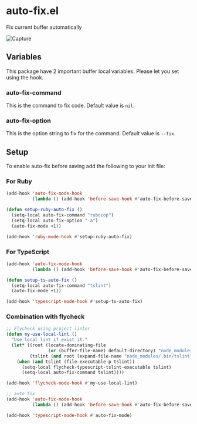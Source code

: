 # auto-fix.el

Fix current buffer automatically

![Capture](https://raw.githubusercontent.com/tomoya/auto-fix/master/images/capture_20190120131817.gif)

## Variables

This package have 2 important buffer local variables. Please let you set using the hook.

### auto-fix-command

This is the command to fix code. Default value is `nil`.

### auto-fix-option

This is the option string to fix for the command. Default value is `--fix`.

## Setup

To enable auto-fix before saving add the following to your init file:

### For Ruby

```lisp
(add-hook 'auto-fix-mode-hook
          (lambda () (add-hook 'before-save-hook #'auto-fix-before-save)))

(defun setup-ruby-auto-fix ()
  (setq-local auto-fix-command "rubocop")
  (setq-local auto-fix-option "-a")
  (auto-fix-mode +1))

(add-hook 'ruby-mode-hook #'setup-ruby-auto-fix)
```

### For TypeScript

```lisp
(add-hook 'auto-fix-mode-hook
          (lambda () (add-hook 'before-save-hook #'auto-fix-before-save)))

(defun setup-ts-auto-fix ()
  (setq-local auto-fix-command "tslint")
  (auto-fix-mode +1))

(add-hook 'typescript-mode-hook #'setup-ts-auto-fix)
```

### Combination with flycheck

```lisp
;; Flycheck using project linter
(defun my-use-local-lint ()
  "Use local lint if exist it."
  (let* ((root (locate-dominating-file
                (or (buffer-file-name) default-directory) "node_modules"))
         (tslint (and root (expand-file-name "node_modules/.bin/tslint" root))))
    (when (and tslint (file-executable-p tslint))
      (setq-local flycheck-typescript-tslint-executable tslint)
      (setq-local auto-fix-command tslint))))

(add-hook 'flycheck-mode-hook #'my-use-local-lint)

;; auto fix
(add-hook 'auto-fix-mode-hook
          (lambda () (add-hook 'before-save-hook #'auto-fix-before-save)))

(add-hook 'typescript-mode-hook #'auto-fix-mode)
```
